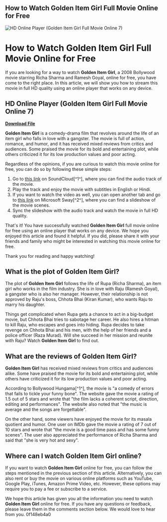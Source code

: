 ## How to Watch Golden Item Girl Full Movie Online for Free

 
![HD Online Player (Golden Item Girl Full Movie Online 7)](https://encrypted-tbn1.gstatic.com/images?q=tbn:ANd9GcSNKaudzGOVZO64hOrt62bfEAjkU3W1D0uZDOQvEevDN9ggCN5gnmSJkwZ0)

 
# How to Watch Golden Item Girl Full Movie Online for Free
 
If you are looking for a way to watch **Golden Item Girl**, a 2008 Bollywood movie starring Richa Sharma and Ramesh Goyal, online for free, you have come to the right place. In this article, we will show you how to stream this movie in full HD quality using an online player that works on any device.
 
## HD Online Player (Golden Item Girl Full Movie Online 7)


[**Download File**](https://www.google.com/url?q=https%3A%2F%2Fshoxet.com%2F2tKIcj&sa=D&sntz=1&usg=AOvVaw3Jld6FIbjEN76ntr8TBj6E)

 
**Golden Item Girl** is a comedy-drama film that revolves around the life of an item girl who falls in love with a gangster. The movie is full of action, romance, and humor, and it has received mixed reviews from critics and audiences. Some praised the movie for its bold and entertaining plot, while others criticized it for its low production values and poor acting.
 
Regardless of the opinions, if you are curious to watch this movie online for free, you can do so by following these simple steps:
 
1. Go to [this link](https://soundcloud.com/davatztorunu8/hd-online-player-golden-item-girl-full-movie-online-7) on SoundCloud[^1^], where you can find the audio track of the movie.
2. Play the track and enjoy the movie with subtitles in English or Hindi.
3. If you want to watch the video as well, you can open another tab and go to [this link](https://sway.office.com/LxSDgTDfPUm4b8zF) on Microsoft Sway[^2^], where you can find a slideshow of the movie scenes.
4. Sync the slideshow with the audio track and watch the movie in full HD quality.

That's it! You have successfully watched **Golden Item Girl** full movie online for free using an online player that works on any device. We hope you enjoyed this article and found it helpful. If you did, please share it with your friends and family who might be interested in watching this movie online for free.
 
Thank you for reading and happy watching!
  
## What is the plot of Golden Item Girl?
 
The plot of **Golden Item Girl** follows the life of Rupa (Richa Sharma), an item girl who works in the film industry. She is in love with Raju (Ramesh Goyal), a gangster who is also her manager. However, their relationship is not approved by Raju's boss, Chhota Bhai (Kiran Kumar), who wants Raju to marry his daughter.
 
Things get complicated when Rupa gets a chance to act in a big-budget movie, but Chhota Bhai tries to sabotage her career. He also hires a hitman to kill Raju, who escapes and goes into hiding. Rupa decides to take revenge on Chhota Bhai and his men, with the help of her friends and a police officer (Raza Murad). Will she succeed in her mission and reunite with Raju? Watch **Golden Item Girl** to find out.
  
## What are the reviews of Golden Item Girl?
 
**Golden Item Girl** has received mixed reviews from critics and audiences alike. Some have praised the movie for its bold and entertaining plot, while others have criticized it for its low production values and poor acting.
 
According to Bollywood Hungama[^1^], the movie is "a comedy of errors that fails to tickle your funny bone". The website gave the movie a rating of 1.5 out of 5 stars and wrote that "the film lacks a coherent script, direction, editing and performances". The website also noted that "the music is average and the songs are forgettable".
 
On the other hand, some viewers have enjoyed the movie for its masala quotient and humor. One user on IMDb gave the movie a rating of 7 out of 10 stars and wrote that "the movie is a good time pass and has some funny scenes". The user also appreciated the performance of Richa Sharma and said that "she is very hot and sexy".
  
## Where can I watch Golden Item Girl online?
 
If you want to watch **Golden Item Girl** online for free, you can follow the steps mentioned in the previous section of this article. Alternatively, you can also rent or buy the movie on various online platforms such as YouTube, Google Play, iTunes, Amazon Prime Video, etc. However, these options may require you to pay a fee or subscribe to a service.
 
We hope this article has given you all the information you need to watch **Golden Item Girl** online for free. If you have any questions or feedback, please leave them in the comments section below. We would love to hear from you.
 0f148eb4a0
